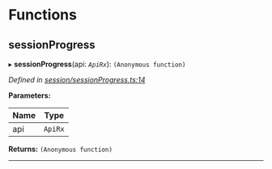 

# Functions

<a id="sessionprogress"></a>

##  sessionProgress

▸ **sessionProgress**(api: *`ApiRx`*): `(Anonymous function)`

*Defined in [session/sessionProgress.ts:14](https://github.com/polkadot-js/api/blob/1f401d6/packages/api-derive/src/session/sessionProgress.ts#L14)*

**Parameters:**

| Name | Type |
| ------ | ------ |
| api | `ApiRx` |

**Returns:** `(Anonymous function)`

___

